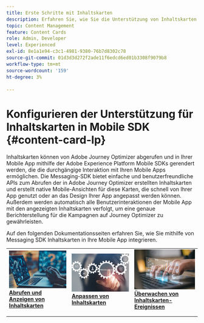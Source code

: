 ```yaml
---
title: Erste Schritte mit Inhaltskarten
description: Erfahren Sie, wie Sie die Unterstützung von Inhaltskarten in Web SDK konfigurieren
topic: Content Management
feature: Content Cards
role: Admin, Developer
level: Experienced
exl-id: 8e1a1e94-c3c1-4981-9380-76b7d8302c78
source-git-commit: 01d3d3d272f2ade11f6edcd6ed01b3308f9079b8
workflow-type: tm+mt
source-wordcount: '159'
ht-degree: 3%

---
```


# Konfigurieren der Unterstützung für Inhaltskarten in Mobile SDK {#content-card-lp}

Inhaltskarten können von Adobe Journey Optimizer abgerufen und in Ihrer Mobile App mithilfe der Adobe Experience Platform Mobile SDKs gerendert werden, die die durchgängige Interaktion mit Ihren Mobile Apps ermöglichen. Die Messaging-SDK bietet einfache und benutzerfreundliche APIs zum Abrufen der in Adobe Journey Optimizer erstellten Inhaltskarten und erstellt native Mobile-Ansichten für diese Karten, die schnell von Ihrer App genutzt oder an das Design Ihrer App angepasst werden können. Außerdem werden automatisch alle Benutzerinteraktionen der Mobile App mit den angezeigten Inhaltskarten verfolgt, um eine genaue Berichterstellung für die Kampagnen auf Journey Optimizer zu gewährleisten.

Auf den folgenden Dokumentationsseiten erfahren Sie, wie Sie mithilfe von Messaging SDK Inhaltskarten in Ihre Mobile App integrieren.


<table style="table-layout:fixed"><tr style="border: 0;">
<td>
<a href="https://developer.adobe.com/client-sdks/edge/adobe-journey-optimizer/content-card-ui/iOS/tutorial/displaying-content-cards/">
<img alt="Abrufen" src="assets/do-not-localize/fetch.jpeg">
</a>
<div><a href="https://developer.adobe.com/client-sdks/edge/adobe-journey-optimizer/content-card-ui/iOS/tutorial/displaying-content-cards/"><strong>Abrufen und Anzeigen von Inhaltskarten</strong>
</div>
<p>
</td>
<td>
<a href="https://developer.adobe.com/client-sdks/edge/adobe-journey-optimizer/content-card-ui/iOS/tutorial/customizing-content-card-templates/">
<img alt="Customize" src="assets/do-not-localize/customize.jpeg">
</a>
<div>
<a href="https://developer.adobe.com/client-sdks/edge/adobe-journey-optimizer/content-card-ui/iOS/tutorial/customizing-content-card-templates/"><strong>Anpassen von Inhaltskarten</strong></a>
</div>
<p></td>
<td>
<a href="https://developer.adobe.com/client-sdks/edge/adobe-journey-optimizer/content-card-ui/iOS/tutorial/listening-content-card-events/">
<img alt="zuhören" src="assets/do-not-localize/listen.jpeg">
</a>
<div>
<a href="https://developer.adobe.com/client-sdks/edge/adobe-journey-optimizer/content-card-ui/iOS/tutorial/listening-content-card-events/"><strong>Überwachen von Inhaltskarten-Ereignissen</strong></a>
</div>
<p>
</td>
</tr></table>

